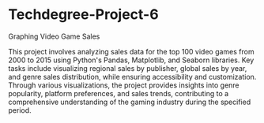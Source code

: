 # Techdegree-Project-6
 Graphing Video Game Sales

This project involves analyzing sales data for the top 100 video games from 2000 to 2015 using Python's Pandas, Matplotlib, and Seaborn libraries. Key tasks include visualizing regional sales by publisher, global sales by year, and genre sales distribution, while ensuring accessibility and customization. Through various visualizations, the project provides insights into genre popularity, platform preferences, and sales trends, contributing to a comprehensive understanding of the gaming industry during the specified period.